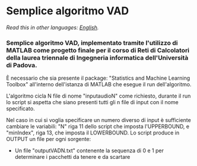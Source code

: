 # **Semplice algoritmo VAD**

*Read this in other languages: [English](README.en.md).*

### Semplice algoritmo VAD, implementato tramite l'utilizzo di MATLAB come progetto finale per il corso di Reti di Calcolatori della laurea triennale di Ingegneria informatica dell'Università di Padova.

È necessario che sia presente il package: "Statistics and Machine Learning Toolbox" all'interno dell'istanza di MATLAB che esegue il run dell'algoritmo. 

L'algoritmo cicla N file di nome "inputaudioN" come richiesto, durante il run lo script si aspetta che siano presenti tutti gli n file di input con il nome specificato. 

Nel caso in cui si voglia specificare un numero diverso di input è sufficiente cambiare le variabili: "N" riga 11 dello script che imposta l'UPPERBOUND, e "minIndex", riga 13, che imposta il LOWERBOUND.
Lo script produce in OUTPUT un file per ogni sorgente:
- Un file "outputVADN.txt" contenente la sequenza di 0 e 1 per determinare i pacchetti da tenere e da scartare
